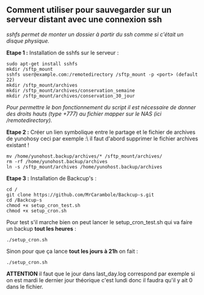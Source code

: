 ## Comment utiliser pour sauvegarder sur un serveur distant avec une connexion ssh

*sshfs permet de monter un dossier à partir du ssh comme si c'était un disque physique.*

**Etape 1 :** Installation de sshfs sur le serveur :
```
sudo apt-get install sshfs
mkdir /sftp_mount
sshfs user@example.com:/remotedirectory /sftp_mount -p <port> (default 22)
mkdir /sftp_mount/archives
mkdir /sftp_mount/archives/conservation_semaine
mkdir /sftp_mount/archives/conservation_30_jour
```
*Pour permettre le bon fonctionnement du script il est nécessaire de donner des droits hauts (type +777) au fichier mapper sur le NAS (ici /remotedirectory).*

**Etape 2 :** Créer un lien symbolique entre le partage et le fichier de archives de yunohosy ceci par exemple :\\
il faut d'abord supprimer le fichier archives existant !
```
mv /home/yunohost.backup/archives/* /sftp_mount/archives/
rm -rf /home/yunohost.backup/archives
ln -s /sftp_mount/archives /home/yunohost.backup/archives
```

**Etape 3 :** Installation de Backcup's :
```
cd /
git clone https://github.com/MrCarambole/Backcup-s.git
cd /Backcup-s
chmod +x setup_cron_test.sh
chmod +x setup_cron.sh
```

Pour test s'il marche bien on peut lancer le setup_cron_test.sh qui va faire un backup **tout les heures** :
```
./setup_cron.sh
```

Sinon pour que ça lance **tout les jours à 21h** on fait :
```
./setup_cron.sh
```

**ATTENTION** il faut que le jour dans last_day.log correspond par exemple si on est mardi le dernier jour théorique c'est lundi donc il faudra qu'il y ait 0 dans le fichier.
